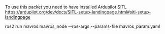 To use this packet you need to have installed Ardupilot SITL https://ardupilot.org/dev/docs/SITL-setup-landingpage.html#sitl-setup-landingpage


ros2 run mavros mavros_node --ros-args --params-file mavros_param.yaml 

